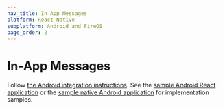 ```yaml
---
nav_title: In App Messages
platform: React Native
subplatform: Android and FireOS
page_order: 2
---
```

# In-App Messages

Follow [the Android integration instructions][1].  See the [sample Android React application][2] or the [sample native Android application][3] for implementation samples.

[1]: {{site.baseurl}}/developer_guide/platform_integration_guides/android/in-app_messaging/
[2]: https://github.com/Appboy/appboy-react-sdk/tree/master/AppboyProject
[3]: https://github.com/Appboy/appboy-android-sdk/tree/master/droidboy
